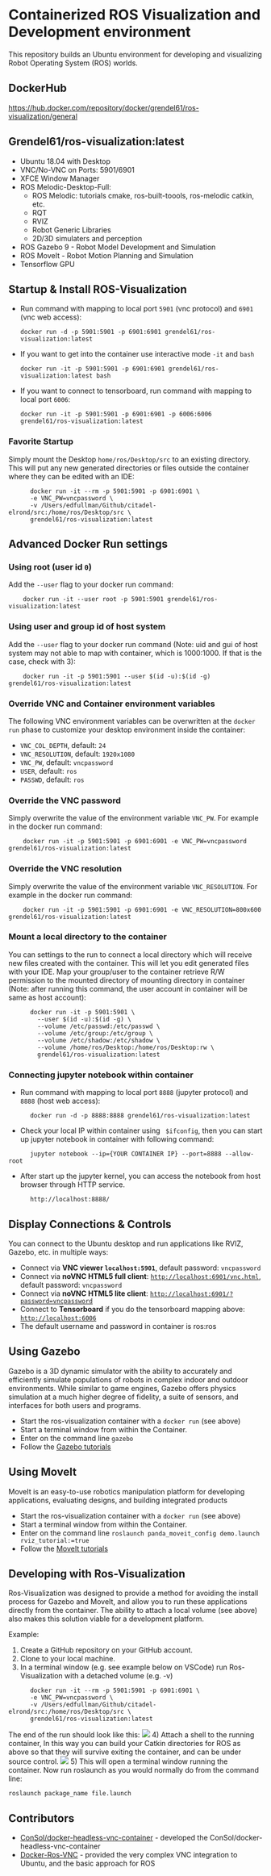 # Containerized ROS Visualization and Development environment 

This repository builds an Ubuntu environment for developing and visualizing Robot Operating System (ROS) worlds. 
## DockerHub
https://hub.docker.com/repository/docker/grendel61/ros-visualization/general

## Grendel61/ros-visualization:latest
* Ubuntu 18.04 with Desktop
* VNC/No-VNC on Ports: 5901/6901
* XFCE Window Manager
* ROS Melodic-Desktop-Full:
  * ROS Melodic: tutorials cmake, ros-built-toools, ros-melodic catkin, etc. 
  * RQT
  * RVIZ
  * Robot Generic Libraries
  * 2D/3D simulaters and perception
* ROS Gazebo 9 - Robot Model Development and Simulation
* ROS MoveIt - Robot Motion Planning and Simulation
* Tensorflow GPU

## Startup & Install ROS-Visualization
- Run command with mapping to local port `5901` (vnc protocol) and `6901` (vnc web access):

      docker run -d -p 5901:5901 -p 6901:6901 grendel61/ros-visualization:latest 

- If you want to get into the container use interactive mode `-it` and `bash`
      
      docker run -it -p 5901:5901 -p 6901:6901 grendel61/ros-visualization:latest bash

- If you want to connect to tensorboard, run command with mapping to local port `6006`:
      
      docker run -it -p 5901:5901 -p 6901:6901 -p 6006:6006 grendel61/ros-visualization:latest 
### Favorite Startup
Simply mount the Desktop `home/ros/Desktop/src` to an existing directory. This will put any new generated directories or files outside the container where they can be edited with an IDE:
```
      docker run -it --rm -p 5901:5901 -p 6901:6901 \
      -e VNC_PW=vncpassword \
      -v /Users/edfullman/Github/citadel-elrond/src:/home/ros/Desktop/src \
      grendel61/ros-visualization:latest 
```

## Advanced Docker Run settings

### Using root (user id `0`)
Add the `--user` flag to your docker run command:
```
    docker run -it --user root -p 5901:5901 grendel61/ros-visualization:latest 
```
### Using user and group id of host system
Add the `--user` flag to your docker run command (Note: uid and gui of host system may not able to map with container, which is 1000:1000. If that is the case, check with 3):
```
    docker run -it -p 5901:5901 --user $(id -u):$(id -g) grendel61/ros-visualization:latest 
```
### Override VNC and Container environment variables
The following VNC environment variables can be overwritten at the `docker run` phase to customize your desktop environment inside the container:
* `VNC_COL_DEPTH`, default: `24`
* `VNC_RESOLUTION`, default: `1920x1080`
* `VNC_PW`, default: `vncpassword`
* `USER`, default: `ros`
* `PASSWD`, default: `ros`

### Override the VNC password
Simply overwrite the value of the environment variable `VNC_PW`. For example in
the docker run command:
```
    docker run -it -p 5901:5901 -p 6901:6901 -e VNC_PW=vncpassword grendel61/ros-visualization:latest 
```
### Override the VNC resolution
Simply overwrite the value of the environment variable `VNC_RESOLUTION`. For example in
the docker run command:
```
    docker run -it -p 5901:5901 -p 6901:6901 -e VNC_RESOLUTION=800x600 grendel61/ros-visualization:latest 
```
### Mount a local directory to the container
You can settings to the run to connect a local directory which will receive new files created with the container. This will let you edit generated files with your IDE. Map your group/user to the container retrieve R/W permission to the mounted directory of mounting directory in container (Note: after running this command, the user account in container will be same as host account):
```
      docker run -it -p 5901:5901 \
        --user $(id -u):$(id -g) \
        --volume /etc/passwd:/etc/passwd \
        --volume /etc/group:/etc/group \
        --volume /etc/shadow:/etc/shadow \
        --volume /home/ros/Desktop:/home/ros/Desktop:rw \
        grendel61/ros-visualization:latest
```

### Connecting jupyter notebook within container
- Run command with mapping to local port `8888` (jupyter protocol) and `8888` (host web access):
```
      docker run -d -p 8888:8888 grendel61/ros-visualization:latest 
```
- Check your local IP within container using `` $ifconfig``, then you can start up jupyter notebook in container with following command: 
```
      jupyter notebook --ip={YOUR CONTAINER IP} --port=8888 --allow-root
```
- After start up the jupyter kernel, you can access the notebook from host browser through HTTP service.
```
      http://localhost:8888/
```
## Display Connections & Controls
You can connect to the Ubuntu desktop and run applications like RVIZ, Gazebo, etc. in multiple ways:
* Connect via __VNC viewer `localhost:5901`__, default password: `vncpassword`
* Connect via __noVNC HTML5 full client__: [`http://localhost:6901/vnc.html`](http://localhost:6901/vnc.html), default password: `vncpassword` 
* Connect via __noVNC HTML5 lite client__: [`http://localhost:6901/?password=vncpassword`](http://localhost:6901/?password=vncpassword) 
* Connect to __Tensorboard__ if you do the tensorboard mapping above: [`http://localhost:6006`](http://localhost:6006)
* The default username and password in container is ros:ros

## Using Gazebo
Gazebo is a 3D dynamic simulator with the ability to accurately and efficiently simulate populations of robots in complex indoor and outdoor environments. While similar to game engines, Gazebo offers physics simulation at a much higher degree of fidelity, a suite of sensors, and interfaces for both users and programs.
- Start the ros-visualization container with a `docker run` (see above)
- Start a terminal window from within the Container. 
- Enter on the command line `gazebo`
- Follow the [Gazebo tutorials](http://gazebosim.org/tutorials?cat=get_started) 
## Using MoveIt
MoveIt is an easy-to-use robotics manipulation platform for developing applications, evaluating designs, and building integrated products
- Start the ros-visualization container with a `docker run` (see above)
- Start a terminal window from within the Container. 
- Enter on the command line `roslaunch panda_moveit_config demo.launch rviz_tutorial:=true`
- Follow the [MoveIt tutorials](https://ros-planning.github.io/moveit_tutorials/)
## Developing with Ros-Visualization
Ros-Visualization was designed to provide a method for avoiding the install process for Gazebo and MoveIt, and allow you to run these applications directly from the container. The ability to attach a local volume (see above) also makes this solution viable for a development platform. 

Example:
1) Create a GitHub repository on your GitHub account. 
2) Clone to your local machine. 
3) In a terminal window (e.g. see example below on VSCode) run Ros-Visualization with a detached volume (e.g. -v) 

```
      docker run -it --rm -p 5901:5901 -p 6901:6901 \
      -e VNC_PW=vncpassword \
      -v /Users/edfullman/Github/citadel-elrond/src:/home/ros/Desktop/src \
      grendel61/ros-visualization:latest 
```
 The end of the run should look like this:
  ![](/pics/ros-visualization-run.jpg)
4) Attach a shell to the running container, In this way you can build your Catkin directories for ROS as above so that they will survive exiting the container, and can be under source control. 
  ![](/pics/attach-shell.png)
5) This will open a terminal window running the container. Now run roslaunch as you would normally do from the command line: 
```
roslaunch package_name file.launch
```
## Contributors
* [ConSol/docker-headless-vnc-container](https://github.com/ConSol/docker-headless-vnc-container) - developed the ConSol/docker-headless-vnc-container
* [Docker-Ros-VNC](https://github.com/henry2423/docker-ros-vnc) - provided the very complex VNC integration to Ubuntu, and the basic approach for ROS
